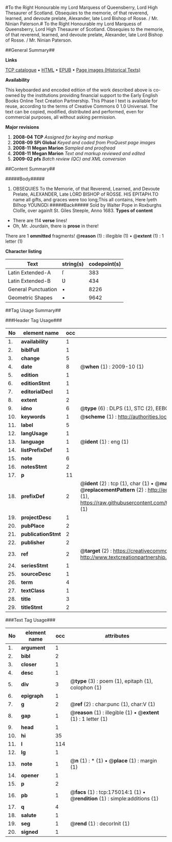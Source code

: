 #To the Right Honourable my Lord Marquess of Queensberry, Lord High Thesaurer of Scotland. Obsequies to the memorie, of that reverend, learned, and devoute prelate, Alexander, late Lord Bishop of Rosse. / Mr. Ninian Paterson.#
To the Right Honourable my Lord Marquess of Queensberry, Lord High Thesaurer of Scotland. Obsequies to the memorie, of that reverend, learned, and devoute prelate, Alexander, late Lord Bishop of Rosse. / Mr. Ninian Paterson.

##General Summary##

**Links**

[TCP catalogue](http://www.ota.ox.ac.uk/tcp/)  • 
[HTML](http://tei.it.ox.ac.uk/tcp/Texts-HTML/free/B04/B04943.html)  • 
[EPUB](http://tei.it.ox.ac.uk/tcp/Texts-EPUB/free/B04/B04943.epub) • 
[Page images (Historical Texts)](https://data.historicaltexts.jisc.ac.uk/view?pubId=eebo-51784605e&pageId=eebo-51784605e-175014-1)

**Availability**

This keyboarded and encoded edition of the
	       work described above is co-owned by the institutions
	       providing financial support to the Early English Books
	       Online Text Creation Partnership. This Phase I text is
	       available for reuse, according to the terms of Creative
	       Commons 0 1.0 Universal. The text can be copied,
	       modified, distributed and performed, even for
	       commercial purposes, all without asking permission.

**Major revisions**

1. __2008-04__ __TCP__ *Assigned for keying and markup*
1. __2008-09__ __SPi Global__ *Keyed and coded from ProQuest page images*
1. __2008-11__ __Megan Marion__ *Sampled and proofread*
1. __2008-11__ __Megan Marion__ *Text and markup reviewed and edited*
1. __2009-02__ __pfs__ *Batch review (QC) and XML conversion*

##Content Summary##

#####Body#####

1. OBSEQUIES To the Memorie, of that Reverend, Learned, and Devoute Prelate, ALEXANDER, Late LORD BISHOP of ROSSE.
HIS EPITAPH.TO name all gifts, and graces were too long;This all contains, Here lyeth Biſhop YOUNGDi
#####Back#####
Sold by Walter Pope in Roxburghs Cloſſe, over againſt St. Giles Steeple, Anno 1683.
**Types of content**

  * There are 114 **verse** lines!
  * Oh, Mr. Jourdain, there is **prose** in there!

There are 1 **ommitted** fragments! 
 @__reason__ (1) : illegible (1)  •  @__extent__ (1) : 1 letter (1)

**Character listing**


|Text|string(s)|codepoint(s)|
|---|---|---|
|Latin Extended-A|ſ|383|
|Latin Extended-B|Ʋ|434|
|General Punctuation|•|8226|
|Geometric Shapes|▪|9642|

##Tag Usage Summary##

###Header Tag Usage###

|No|element name|occ|attributes|
|---|---|---|---|
|1.|__availability__|1||
|2.|__biblFull__|1||
|3.|__change__|5||
|4.|__date__|8| @__when__ (1) : 2009-10 (1)|
|5.|__edition__|1||
|6.|__editionStmt__|1||
|7.|__editorialDecl__|1||
|8.|__extent__|2||
|9.|__idno__|6| @__type__ (6) : DLPS (1), STC (2), EEBO-CITATION (1), OCLC (1), VID (1)|
|10.|__keywords__|1| @__scheme__ (1) : http://authorities.loc.gov/ (1)|
|11.|__label__|5||
|12.|__langUsage__|1||
|13.|__language__|1| @__ident__ (1) : eng (1)|
|14.|__listPrefixDef__|1||
|15.|__note__|6||
|16.|__notesStmt__|2||
|17.|__p__|11||
|18.|__prefixDef__|2| @__ident__ (2) : tcp (1), char (1)  •  @__matchPattern__ (2) : ([0-9\-]+):([0-9IVX]+) (1), (.+) (1)  •  @__replacementPattern__ (2) : http://eebo.chadwyck.com/downloadtiff?vid=$1&page=$2 (1), https://raw.githubusercontent.com/textcreationpartnership/Texts/master/tcpchars.xml#$1 (1)|
|19.|__projectDesc__|1||
|20.|__pubPlace__|2||
|21.|__publicationStmt__|2||
|22.|__publisher__|2||
|23.|__ref__|2| @__target__ (2) : https://creativecommons.org/publicdomain/zero/1.0/ (1), http://www.textcreationpartnership.org/docs/. (1)|
|24.|__seriesStmt__|1||
|25.|__sourceDesc__|1||
|26.|__term__|4||
|27.|__textClass__|1||
|28.|__title__|3||
|29.|__titleStmt__|2||


###Text Tag Usage###

|No|element name|occ|attributes|
|---|---|---|---|
|1.|__argument__|1||
|2.|__bibl__|2||
|3.|__closer__|1||
|4.|__desc__|1||
|5.|__div__|3| @__type__ (3) : poem (1), epitaph (1), colophon (1)|
|6.|__epigraph__|1||
|7.|__g__|2| @__ref__ (2) : char:punc (1), char:V (1)|
|8.|__gap__|1| @__reason__ (1) : illegible (1)  •  @__extent__ (1) : 1 letter (1)|
|9.|__head__|1||
|10.|__hi__|35||
|11.|__l__|114||
|12.|__lg__|1||
|13.|__note__|1| @__n__ (1) : * (1)  •  @__place__ (1) : margin (1)|
|14.|__opener__|1||
|15.|__p__|2||
|16.|__pb__|1| @__facs__ (1) : tcp:175014:1 (1)  •  @__rendition__ (1) : simple:additions (1)|
|17.|__q__|4||
|18.|__salute__|1||
|19.|__seg__|1| @__rend__ (1) : decorInit (1)|
|20.|__signed__|1||
